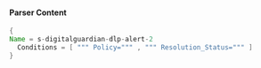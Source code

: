 #### Parser Content
```Java
{
Name = s-digitalguardian-dlp-alert-2
  Conditions = [ """ Policy=""" , """ Resolution_Status=""" ]
}
```